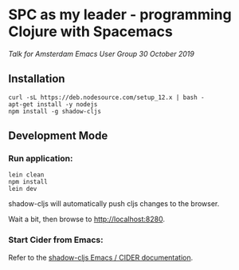 # SPC as my leader - programming Clojure with Spacemacs
_Talk for Amsterdam Emacs User Group 30 October 2019_

## Installation

    curl -sL https://deb.nodesource.com/setup_12.x | bash -
    apt-get install -y nodejs
    npm install -g shadow-cljs

## Development Mode

### Run application:

    lein clean
    npm install
    lein dev

shadow-cljs will automatically push cljs changes to the browser.

Wait a bit, then browse to [http://localhost:8280](http://localhost:8280).

### Start Cider from Emacs:

Refer to the [shadow-cljs Emacs / CIDER documentation](https://shadow-cljs.github.io/docs/UsersGuide.html#cider).
